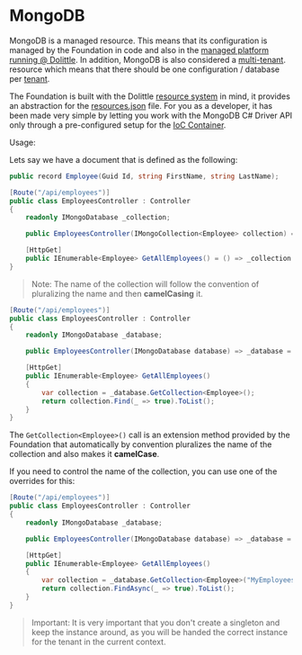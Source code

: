 # MongoDB

MongoDB is a managed resource. This means that its configuration is managed by the Foundation in code
and also in the [managed platform running @ Dolittle](https://dolittle.io/docs/platform/requirements/). In addition, MongoDB is also considered a
[multi-tenant](./tenancy.md). resource which means that there should be one configuration / database
per [tenant](./tenancy.md).

The Foundation is built with the Dolittle [resource system](https://dolittle.io/docs/platform/requirements/#1-your-application-must-use-the-resource-system) in mind,
it provides an abstraction for the [resources.json](https://dolittle.io/docs/reference/runtime/configuration/#resourcesjson) file.
For you as a developer, it has been made very simple by letting you work with the MongoDB C# Driver API only through
a pre-configured setup for the [IoC Container](./ioc.md).

Usage:

Lets say we have a document that is defined as the following:

```csharp
public record Employee(Guid Id, string FirstName, string LastName);
```

```csharp
[Route("/api/employees")]
public class EmployeesController : Controller
{
    readonly IMongoDatabase _collection;

    public EmployeesController(IMongoCollection<Employee> collection) => _collection = collection;

    [HttpGet]
    public IEnumerable<Employee> GetAllEmployees() = () => _collection.Find(_ => true).ToList();
}
```

> Note: The name of the collection will follow the convention of pluralizing the name and then **camelCasing** it.

```csharp
[Route("/api/employees")]
public class EmployeesController : Controller
{
    readonly IMongoDatabase _database;

    public EmployeesController(IMongoDatabase database) => _database = database;

    [HttpGet]
    public IEnumerable<Employee> GetAllEmployees()
    {
        var collection = _database.GetCollection<Employee>();
        return collection.Find(_ => true).ToList();
    }
}
```

The `GetCollection<Employee>()` call is an extension method provided by the Foundation that automatically by convention
pluralizes the name of the collection and also makes it **camelCase**.

If you need to control the name of the collection, you can use one of the overrides for this:

```csharp
[Route("/api/employees")]
public class EmployeesController : Controller
{
    readonly IMongoDatabase _database;

    public EmployeesController(IMongoDatabase database) => _database = database;

    [HttpGet]
    public IEnumerable<Employee> GetAllEmployees()
    {
        var collection = _database.GetCollection<Employee>("MyEmployees");
        return collection.FindAsync(_ => true).ToList();
    }
}
```

> Important: It is very important that you don't create a singleton and keep the instance around, as you will be handed the
> correct instance for the tenant in the current context.
